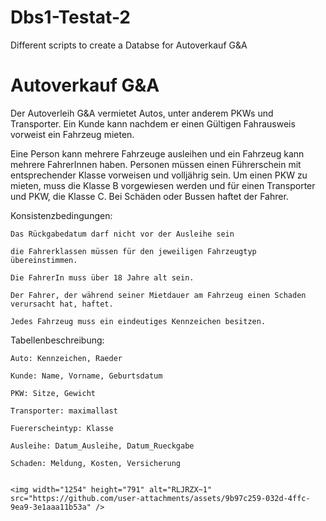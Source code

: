 # Dbs1-Testat-2
Different scripts to create a Databse for Autoverkauf G&amp;A

# Autoverkauf G&A 

Der Autoverleih G&A vermietet Autos, unter anderem PKWs und Transporter. Ein Kunde kann nachdem er einen Gültigen Fahrausweis vorweist ein Fahrzeug mieten.  

Eine Person kann mehrere Fahrzeuge ausleihen und ein Fahrzeug kann mehrere FahrerInnen haben. Personen müssen einen Führerschein mit entsprechender Klasse vorweisen und volljährig sein. Um einen PKW zu mieten, muss die Klasse B vorgewiesen werden und für einen Transporter und PKW, die Klasse C. Bei Schäden oder Bussen haftet der Fahrer. 

Konsistenzbedingungen: 

    Das Rückgabedatum darf nicht vor der Ausleihe sein 

    die Fahrerklassen müssen für den jeweiligen Fahrzeugtyp übereinstimmen.  

    Die FahrerIn muss über 18 Jahre alt sein. 

    Der Fahrer, der während seiner Mietdauer am Fahrzeug einen Schaden verursacht hat, haftet.  

    Jedes Fahrzeug muss ein eindeutiges Kennzeichen besitzen. 

 

Tabellenbeschreibung: 

    Auto: Kennzeichen, Raeder 

    Kunde: Name, Vorname, Geburtsdatum 

    PKW: Sitze, Gewicht 

    Transporter: maximallast 

    Fuererscheintyp: Klasse 

    Ausleihe: Datum_Ausleihe, Datum_Rueckgabe 

    Schaden: Meldung, Kosten, Versicherung 

 
    <img width="1254" height="791" alt="RLJRZX~1" src="https://github.com/user-attachments/assets/9b97c259-032d-4ffc-9ea9-3e1aaa11b53a" />



 
